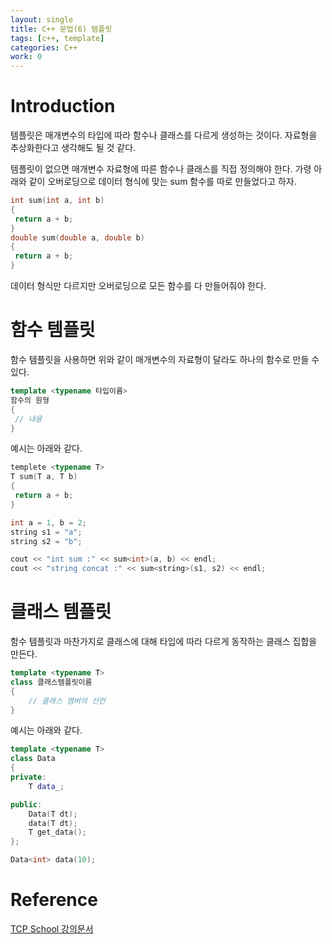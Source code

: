 ```yaml
---
layout: single
title: C++ 문법(6) 템플릿
tags: [c++, template]
categories: C++
work: 0
---
```

# Introduction
템플릿은 매개변수의 타입에 따라 함수나 클래스를 다르게 생성하는 것이다.
자료형을 추상화한다고 생각해도 될 것 같다.

템플릿이 없으면 매개변수 자료형에 따른 함수나 클래스를 직접 정의해야 한다.
가령 아래와 같이 오버로딩으로 데이터 형식에 맞는 sum 함수를 따로 만들었다고 하자.
```cpp
int sum(int a, int b)
{
 return a + b;
}
double sum(double a, double b)
{
 return a + b;
}
```
데이터 형식만 다르지만 오버로딩으로 모든 함수를 다 만들어줘야 한다.

# 함수 템플릿
함수 템플릿을 사용하면 위와 같이 매개변수의 자료형이 달라도 하나의 함수로 만들 수 있다.
```cpp
template <typename 타입이름>
함수의 원형
{
 // 내용
}
```
예시는 아래와 같다.
````cpp
templete <typename T>
T sum(T a, T b)
{
 return a + b;
}

int a = 1, b = 2;
string s1 = "a";
string s2 = "b";

cout << "int sum :" << sum<int>(a, b) << endl;
cout << "string concat :" << sum<string>(s1, s2) << endl;
````

# 클래스 템플릿
함수 템플릿과 마찬가지로 클래스에 대해 타입에 따라 다르게 동작하는 클래스 집합을 만든다.
```cpp
template <typename T>
class 클래스템플릿이름
{
    // 클래스 멤버의 선언
}
```

예시는 아래와 같다.
```cpp
template <typename T>
class Data
{
private:
    T data_;

public:
    Data(T dt);
    data(T dt);
    T get_data();
};

Data<int> data(10);
```

# Reference
[TCP School 강의문서](http://www.tcpschool.com/cpp/cpp_template_function)  


